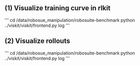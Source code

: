 ## (1) Visualize training curve in rlkit
'''
cd /data/robosue_manipulation/robosuite-benchmark
python ../viskit/viskit/frontend.py log
'''

## (2) Visualize rollouts
'''
cd /data/robosue_manipulation/robosuite-benchmark
python ../viskit/viskit/frontend.py log
'''